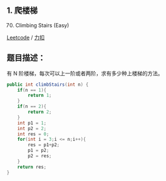 ## 1. 爬楼梯

70. Climbing Stairs (Easy)

[Leetcode](https://leetcode.com/problems/climbing-stairs/description/) / [力扣](https://leetcode-cn.com/problems/climbing-stairs/description/)

##  题目描述：

有 N 阶楼梯，每次可以上一阶或者两阶，求有多少种上楼梯的方法。 

```java
public int climbStairs(int n) {
    if(n == 1){
        return 1;
    }
    if(n == 2){
        return 2;
    }
    int p1 = 1;
    int p2 = 2;
    int res = 0;
    for(int i = 3;i <= n;i++){
        res = p1+p2;
        p1 = p2;
        p2 = res;
    }
    return res;
}
```

